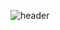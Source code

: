 ![header](https://capsule-render.vercel.app/api?type=waving&color=0:ABC0E4,50:774EEC,100:7030A0&height=200&section=header&text=capsule%20render&fontSize=70&&fontColor=FFFFFF&fontAlignY=20)
